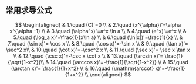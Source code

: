 ## 常用求导公式

$$
\begin{aligned}
& 1.\quad (C)'=0 \\
& 2.\quad (x^{\alpha})'=\alpha x^{\alpha -1} \\
& 3.\quad (\alpha^x)'=a^x \ln a \\
& 4.\quad (e^x)'=e^x \\
& 5.\quad (\log_a x)'=\frac{1}{x\ln a} \\
& 6.\quad (\ln|x|)'=\frac{1}{x} \\
& 7.\quad (\sin x)'= \cos x \\
& 8.\quad (\cos x)'=-\sin x \\
& 9.\quad (\tan x)'= \sec^2 x\\
& 10.\quad (\cot x)'=-\csc^2 x \\
& 11.\quad (\sec x)'= \sec x \tan x \\
& 12.\quad (\csc x)'=-\csc x \cot x \\
& 13.\quad (\arcsin x)'= \frac{1}{\sqrt{1-x^2}}\\
& 14.\quad (\arccos x)'=-\frac{1}{\sqrt{1-x^2}} \\
& 15.\quad (\arctan x)'= \frac{1}{1+x^2} \\
& 16.\quad (\mathrm{arccot} x)'=-\frac{1}{1+x^2} \\
\end{aligned}
$$
